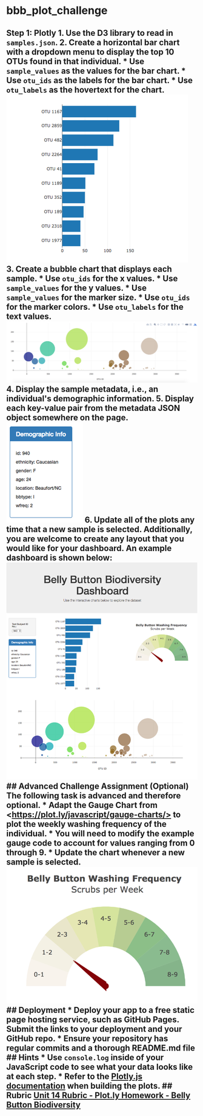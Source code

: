 # bbb_plot_challenge
## Step 1: Plotly  1. Use the D3 library to read in `samples.json`.  2. Create a horizontal bar chart with a dropdown menu to display the top 10 OTUs found in that individual.  * Use `sample_values` as the values for the bar chart.  * Use `otu_ids` as the labels for the bar chart.  * Use `otu_labels` as the hovertext for the chart.    ![bar Chart](Images/hw01.png)  3. Create a bubble chart that displays each sample.  * Use `otu_ids` for the x values.  * Use `sample_values` for the y values.  * Use `sample_values` for the marker size.  * Use `otu_ids` for the marker colors.  * Use `otu_labels` for the text values.  ![Bubble Chart](Images/bubble_chart.png)  4. Display the sample metadata, i.e., an individual's demographic information.  5. Display each key-value pair from the metadata JSON object somewhere on the page.  ![hw](Images/hw03.png)  6. Update all of the plots any time that a new sample is selected.  Additionally, you are welcome to create any layout that you would like for your dashboard. An example dashboard is shown below:  ![hw](Images/hw02.png)  ## Advanced Challenge Assignment (Optional)  The following task is advanced and therefore optional.  * Adapt the Gauge Chart from &lt;https://plot.ly/javascript/gauge-charts/> to plot the weekly washing frequency of the individual.  * You will need to modify the example gauge code to account for values ranging from 0 through 9.  * Update the chart whenever a new sample is selected.  ![Weekly Washing Frequency Gauge](Images/gauge.png)  ## Deployment  * Deploy your app to a free static page hosting service, such as GitHub Pages. Submit the links to your deployment and your GitHub repo.  * Ensure your repository has regular commits and a thorough README.md file  ## Hints  * Use `console.log` inside of your JavaScript code to see what your data looks like at each step.  * Refer to the [Plotly.js documentation](https://plot.ly/javascript/) when building the plots.  ## Rubric  [Unit 14 Rubric - Plot.ly Homework - Belly Button Biodiversity](https://docs.google.com/document/d/1wD_hOEJELD2hifTaECfx66xlpEdJeYm3mL8q2Zoq1vo/edit?usp=sharing)
